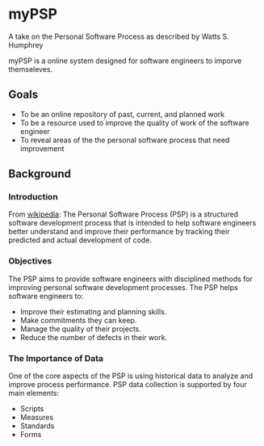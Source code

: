 # myPSP
A take on the Personal Software Process as described by Watts S. Humphrey

myPSP is a online system designed for software engineers to imporve themseleves.  

## Goals
* To be an online repository of past, current, and planned work
* To be a resource used to improve the quality of work of the software engineer
* To reveal areas of the the personal software process that need improvement

## Background

### Introduction
From [wikipedia](https://en.wikipedia.org/wiki/Personal_software_process): The Personal Software Process (PSP) is a structured software development process that is intended to help software engineers better understand and improve their performance by tracking their predicted and actual development of code. 

### Objectives
The PSP aims to provide software engineers with disciplined methods for improving personal software development processes. The PSP helps software engineers to:

 * Improve their estimating and planning skills.
 * Make commitments they can keep.
 * Manage the quality of their projects.
 * Reduce the number of defects in their work.
 
### The Importance of Data
One of the core aspects of the PSP is using historical data to analyze and improve process performance. PSP data collection is supported by four main elements:

* Scripts
* Measures
* Standards
* Forms
